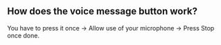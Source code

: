 ## How does the voice message button work? 

You have to press it once -> Allow use of your microphone -> Press Stop once done.
